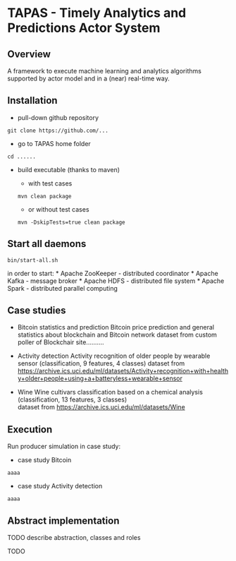 # TAPAS - Timely Analytics and Predictions Actor System

## Overview
A framework to execute machine learning and analytics algorithms supported by actor model and in a (near) real-time way. 


## Installation
* pull-down github repository

```shell
git clone https://github.com/...
```

* go to TAPAS home folder

```shell
cd ......
```

* build executable (thanks to maven)
	* with test cases
	
	```shell
	mvn clean package
	``` 
	* or without test cases
	
	```shell 
	mvn -DskipTests=true clean package
	```

## Start all daemons
```shell
bin/start-all.sh
```
in order to start:
	* Apache ZooKeeper - distributed coordinator
	* Apache Kafka - message broker
	* Apache HDFS - distributed file system
	* Apache Spark - distributed parallel computing

## Case studies

* Bitcoin statistics and prediction
Bitcoin price prediction and general statistics about blockchain and Bitcoin network
dataset from custom poller of Blockchair site..........

* Activity detection
Activity recognition of older people by wearable sensor (classification, 9 features, 4 classes)
dataset from https://archive.ics.uci.edu/ml/datasets/Activity+recognition+with+healthy+older+people+using+a+batteryless+wearable+sensor 

* Wine 
Wine cultivars classification based on a chemical analysis (classification, 13 features, 3 classes)  
dataset from https://archive.ics.uci.edu/ml/datasets/Wine

## Execution
Run producer simulation in case study:

* case study Bitcoin

```shell
aaaa
``` 

* case study Activity detection

```shell
aaaa
``` 


## Abstract implementation
TODO describe abstraction, classes and roles

TODO